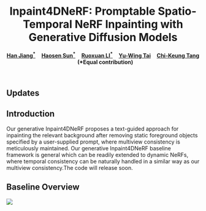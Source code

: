 <p align="center">
  <h1 align="center">Inpaint4DNeRF: Promptable Spatio-Temporal NeRF Inpainting with Generative Diffusion Models</h1>
  <p align="center">
    <a href="https://openreview.net/profile?id=~Han_Jiang4"><strong>Han Jiang<sup>*</sup></strong></a>
    &nbsp;&nbsp;
    <a href="https://openreview.net/profile?id=~Haosen_Sun3"><strong>Haosen Sun<sup>*</sup></strong></a>
    &nbsp;&nbsp;
    <a href="https://openreview.net/profile?id=~Ruoxuan_LI1"><strong>Ruoxuan LI<sup>*</sup></strong></a>
    &nbsp;&nbsp;
    <a href="https://yuwingtai.github.io/"><strong>Yu-Wing Tai</strong></a>
    &nbsp;&nbsp;
    <a href="http://www.cs.ust.hk/~cktang/"><strong>Chi-Keung Tang</strong></a>
    &nbsp;&nbsp;
    <strong>(*Equal contribution)</strong></a>
  </p>
  <br>
</p>

## Updates

## Introduction
Our generative Inpaint4DNeRF proposes a text-guided approach for inpainting the relevant background after removing static foreground objects specified by a user-supplied prompt, where multiview consistency is meticulously maintained. Our generative Inpaint4DNeRF baseline framework is general which can be readily extended to dynamic NeRFs, where temporal consistency can be naturally handled in a similar way as our multiview consistency.The code will release soon.

## Baseline Overview
![](Baseline.jpg)
